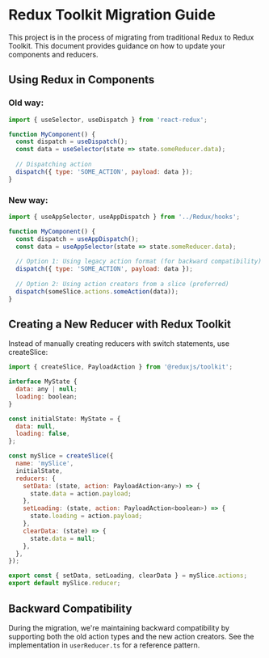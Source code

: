 # Redux Toolkit Migration Guide

This project is in the process of migrating from traditional Redux to Redux Toolkit. This document provides guidance on how to update your components and reducers.

## Using Redux in Components

### Old way:
```javascript
import { useSelector, useDispatch } from 'react-redux';

function MyComponent() {
  const dispatch = useDispatch();
  const data = useSelector(state => state.someReducer.data);
  
  // Dispatching action
  dispatch({ type: 'SOME_ACTION', payload: data });
}
```

### New way:
```javascript
import { useAppSelector, useAppDispatch } from '../Redux/hooks';

function MyComponent() {
  const dispatch = useAppDispatch();
  const data = useAppSelector(state => state.someReducer.data);
  
  // Option 1: Using legacy action format (for backward compatibility)
  dispatch({ type: 'SOME_ACTION', payload: data });
  
  // Option 2: Using action creators from a slice (preferred)
  dispatch(someSlice.actions.someAction(data));
}
```

## Creating a New Reducer with Redux Toolkit

Instead of manually creating reducers with switch statements, use createSlice:

```javascript
import { createSlice, PayloadAction } from '@reduxjs/toolkit';

interface MyState {
  data: any | null;
  loading: boolean;
}

const initialState: MyState = {
  data: null,
  loading: false,
};

const mySlice = createSlice({
  name: 'mySlice',
  initialState,
  reducers: {
    setData: (state, action: PayloadAction<any>) => {
      state.data = action.payload;
    },
    setLoading: (state, action: PayloadAction<boolean>) => {
      state.loading = action.payload;
    },
    clearData: (state) => {
      state.data = null;
    },
  },
});

export const { setData, setLoading, clearData } = mySlice.actions;
export default mySlice.reducer;
```

## Backward Compatibility

During the migration, we're maintaining backward compatibility by supporting both the old action types and the new action creators. See the implementation in `userReducer.ts` for a reference pattern. 